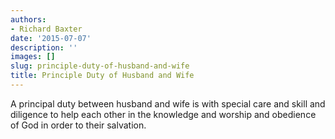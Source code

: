 ```yaml
---
authors:
- Richard Baxter
date: '2015-07-07'
description: ''
images: []
slug: principle-duty-of-husband-and-wife
title: Principle Duty of Husband and Wife
---
```


A principal duty between husband and wife is with special care and skill and diligence to help each other in the knowledge and worship and obedience of God in order to their salvation.